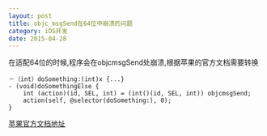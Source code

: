 ```yaml
---
layout: post
title: objc_msgSend在64位中崩溃的问题
category: iOS开发
date: 2015-04-28
---
```


在适配64位的时候,程序会在objcmsgSend处崩溃,根据苹果的官方文档需要转换

	－（int）doSomething:(int)x {...}
	- (void)doSomethingElse {
		int (action)(id, SEL, int) = (int()(id, SEL, int)) objcmsgSend;
		action(self, @selector(doSomething:), 0);
	}

[苹果官方文档地址](https://developer.apple.com/library/ios/documentation/General/Conceptual/CocoaTouch64BitGuide/ConvertingYourAppto64-Bit/ConvertingYourAppto64-Bit.html)



